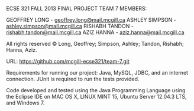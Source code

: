 ECSE 321 FALL 2013 FINAL PROJECT
TEAM 7
MEMBERS:

GEOFFREY LONG   - geoffrey.long@mail.mcgill.ca
ASHLEY SIMPSON  - ashley.simpson@mail.mcgill.ca
RISHABH TANDON   - rishabh.tandon@mail.mcgill.ca
AZIZ HANNA      - aziz.hanna@mail.mcgill.ca

All rights reserved © Long, Geoffrey; Simpson, Ashley; Tandon, Rishabh; Hanna, Aziz.

URL: https://github.com/mcgill-ecse321/team-7.git

Requirements for running our project: Java, MySQL, JDBC, and an internet connection. JUnit is required to run the tests provided.

Code developed and tested using the Java Programming Language using the Eclipse IDE on MAC OS X, LINUX MINT 15, Ubuntu Server 12.04.3 LTS, and Windows 7.

